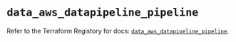 # `data_aws_datapipeline_pipeline`

Refer to the Terraform Registory for docs: [`data_aws_datapipeline_pipeline`](https://www.terraform.io/docs/providers/aws/d/datapipeline_pipeline).
